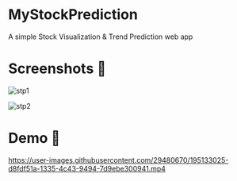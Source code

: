 # MyStockPrediction 

A simple Stock Visualization & Trend Prediction web app

# Screenshots 🎈

![stp1](https://user-images.githubusercontent.com/29480670/195129868-617872e0-f220-44c5-a2b2-690235bd1d9c.jpg)

![stp2](https://user-images.githubusercontent.com/29480670/195129906-ec9076ee-daf5-47cc-9c33-ff2b0885eeee.jpg)

# Demo 🎇

https://user-images.githubusercontent.com/29480670/195133025-d8fdf51a-1335-4c43-9494-7d9ebe300941.mp4

